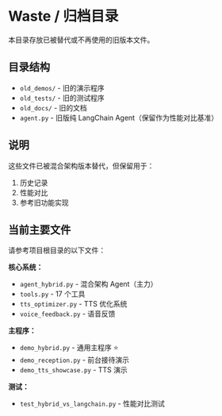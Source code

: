 # Waste / 归档目录

本目录存放已被替代或不再使用的旧版本文件。

## 目录结构

- `old_demos/` - 旧的演示程序
- `old_tests/` - 旧的测试程序
- `old_docs/` - 旧的文档
- `agent.py` - 旧版纯 LangChain Agent（保留作为性能对比基准）

## 说明

这些文件已被混合架构版本替代，但保留用于：

1. 历史记录
2. 性能对比
3. 参考旧功能实现

## 当前主要文件

请参考项目根目录的以下文件：

**核心系统：**

- `agent_hybrid.py` - 混合架构 Agent（主力）
- `tools.py` - 17 个工具
- `tts_optimizer.py` - TTS 优化系统
- `voice_feedback.py` - 语音反馈

**主程序：**

- `demo_hybrid.py` - 通用主程序 ⭐
- `demo_reception.py` - 前台接待演示
- `demo_tts_showcase.py` - TTS 演示

**测试：**

- `test_hybrid_vs_langchain.py` - 性能对比测试
